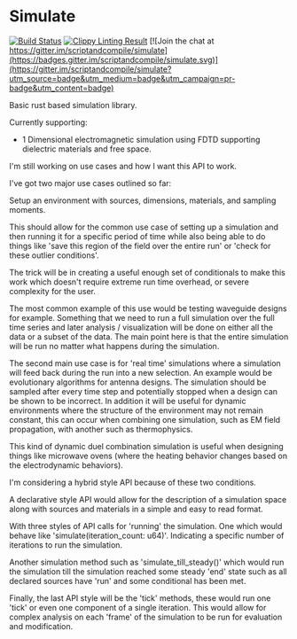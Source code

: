 # Simulate

[![Build Status](https://travis-ci.org/scriptandcompile/simulate.svg?branch=master)](https://travis-ci.org/scriptandcompile/simulate) [![Clippy Linting Result](http://clippy.bashy.io/github/scriptandcompile/simulate/master/badge.svg)](http://clippy.bashy.io/github/scriptandcompile/simulate/master/log)
 [![Join the chat at https://gitter.im/scriptandcompile/simulate](https://badges.gitter.im/scriptandcompile/simulate.svg)](https://gitter.im/scriptandcompile/simulate?utm_source=badge&utm_medium=badge&utm_campaign=pr-badge&utm_content=badge)
 
Basic rust based simulation library.

Currently supporting:
  * 1 Dimensional electromagnetic simulation using FDTD supporting dielectric
  materials and free space.

I'm still working on use cases and how I want this API to work.

I've got two major use cases outlined so far:

Setup an environment with sources, dimensions, materials, and sampling moments.

This should allow for the common use case of setting up a simulation and then
running it for a specific period of time  while also being able to do things
like 'save this region of the field over the entire run' or
'check for these outlier conditions'.

The trick will be in creating a useful enough set of conditionals to make this
work which doesn't require extreme run time overhead, or severe complexity for
the user.

The most common example of this use would be testing waveguide designs for
example. Something that we need to run a full simulation over the full time
series and later analysis / visualization will be done on either all the data
or a subset of the data. The main point here is that the entire simulation
will be run no matter what happens during the simulation.

The second main use case is for 'real time' simulations where a simulation will
feed back during the run into a new selection. An example would be evolutionary
algorithms for antenna designs. The simulation should be sampled after every
time step and potentially stopped when a design can be shown to be incorrect. In
addition it will be useful for dynamic environments where the structure of the
environment may not remain constant, this can occur when combining one
simulation, such as EM field propagation, with another such as thermophysics.

This kind of dynamic duel combination simulation is useful when designing
things like microwave ovens (where the heating behavior changes based on the
  electrodynamic behaviors).

I'm considering a hybrid style API because of these two conditions.

A declarative style API would allow for the description of a simulation space
along with sources and materials in a simple and easy to read format.

With three styles of API calls for 'running' the simulation. One which would
behave like 'simulate(iteration_count: u64)'. Indicating a specific number of
iterations to run the simulation.

Another simulation method such as 'simulate_till_steady()' which would run the
simulation till the simulation reached some steady 'end' state such as all
declared sources have 'run' and some conditional has been met.

Finally, the last API style will be the 'tick' methods, these would run one
'tick' or even one component of a single iteration. This would allow for complex
analysis on each 'frame' of the simulation to be run for evaluation and
modification.
